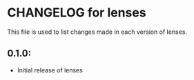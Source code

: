 # CHANGELOG for lenses

This file is used to list changes made in each version of lenses.

## 0.1.0:

* Initial release of lenses

